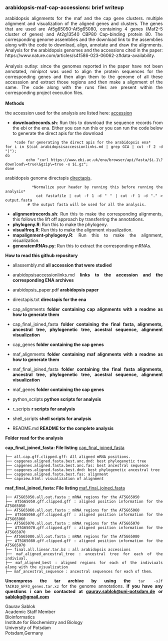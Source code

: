 ### arabidopsis-maf-cap-accessions: brief writeup
<div align = "justify"> arabidopsis alignments for the maf and the cap gene clusters. multiple alignment and visualization of the aligned genes and clusters. The genes that are used are At5g65050-At5g65080, containing 4 genes (Maf2-5 cluster of genes) and At2g13540 CBP80 Cap-binding protein 80. The corresponding genome assemblies and the download link to the assemblies along with the code to download, align, annotate and draw the alignments. Analysis for the arabidopsis genomes and the accessions cited in the paper: https://www.nature.com/articles/s41586-023-06062-z#data-availability. </div></br>

<div align = "justify"> Analysis outlay: since the genomes reported in the paper have not been annotated, miniprot was used to align the protein sequences for the corresponding genes and then align them to the genome of all these accesssion and extract those regions and then make a alignment of the same. The code along with the runs files are present within the corresponding project execution files.</div> </br>

<div align = "justify"><b>Methods</b></br>
   
the accession used for the analysis are listed here: [accession](https://github.com/sablokgaurav/arabidopsis_maf_cap_accessions/blob/main/arabidopsisaccessionlinks.md) 
- **downloadrecords.sh**: Run this to download the sequence records from the ebi or the ena. Either you can run this or you can run the code below to generate the direct apis for the download 
```
    *code for generating the direct apis for the arabidopsis ena*
for i in $(cat arabidopsisaccessionlinks.md | grep GCA | cut -f 2 -d "|");
do
         echo "curl https://www.ebi.ac.uk/ena/browser/api/fasta/$i.1\?download\=true\&gzip\=true -o $i.gz";
done
```
arabidopsis genome directapis [directapis](https://github.com/sablokgaurav/arabidopsis-maf-cap-accessions/blob/main/directapis.txt). 
```
          *Normalize your header by running this before running the analysis*
          cat fastafile | cut -f 1 -d " " | cut -f 1 -d "." > output.fasta
          # the output fasta will be used for all the analysis. 
```

- **alignmentrecords.sh**: Run this to make the corresponding alignments, this follows the lift off approach by transferring the annotations.
-  **phylogeny.R**: Run this to make the phylogeny.
- **visualfreq.R**: Run this to make the alignment visualization.
- **mapalignment-phylogeny.R**: Run this to make the alignment, visualization.
- **generatemRNAs.py**: Run this to extract the corresponding mRNAs.

**How to read this github repository** 

- allassembly.md **all accession that were studied** 
- arabidopsisaccessionlinks.md **links to the accession and the corresponding ENA archives** 
- arabidopsis_paper.pdf **arabidopsis paper**
- directapis.txt **directapis for the ena**
  
- cap_alignments **folder containing cap alignments with a readme as how to generate them** 
- cap_final_joined_fasta **folder containing the final fasta, alignments, ancestral tree, phylogenetic tree, acestral sequence, alignment visualization** 
- cap_genes **folder containing the cap genes** 

- maf_alignments **folder containing maf alignments with a readme as how to generate them** 
- maf_final_joined_fasta **folder containing the final fasta alignments, ancestral tree, phylogenetic tree, acestral sequence, alignment visualization** 
- maf_genes  **folder containing the cap genes**
  
- python_scripts **python scripts for analysis** 
- r_scripts **r scripts for analysis** 
- shell_scripts **shell scripts for analysis**
- README.md  **README for the complete analysis**

<p2><b>Folder read for the analysis</b></p2></br>

**cap_final_joined_fasta: File listing** [cap_final_joined_fasta](https://github.com/codeearn/arabidopsis-maf-cap-accessions/tree/main/cap_final_joined_fasta)
```
├── all.cap.gff.clipped.gff: All aligned mRNA positions. 
├── capgenes.aligned.fasta.best.anc.dnd: best phylogenetic tree 
├── capgenes.aligned.fasta.best.anc.fas: best ancestral sequence 
├── capgenes.aligned.fasta.best.dnd: best phylogenetic ancestral tree 
├── capgenes.aligned.fasta.best.fas: alignment 
└── capview.html: visualization of alignment
```

**maf_final_joined_fasta: File listing** [maf_final_joined_fasta](https://github.com/codeearn/arabidopsis-maf-cap-accessions/tree/main/maf_final_joined_fasta)
```
├── AT5G65050.all.out.fasta : mRNA regions for the AT5G65050
├── AT5G65050.gff.clipped.gff : aligned position information for the AT5G65050
├── AT5G65060.all.out.fasta : mRNA regions for the AT5G65060
├── AT5G65060.gff.clipped.gff : aligned position information for the AT5G65060
├── AT5G65070.all.out.fasta : mRNA regions for the AT5G65070
├── AT5G65070.gff.clipped.gff : aligned position information for the AT5G65070
├── AT5G65080.all.out.fasta : mRNA regions for the AT5G65080
├── AT5G65080.gff.clipped.gff : aligned position information for the AT5G65070
├── final.all.linear.tar.bz : all arabidopsis accessions
├── maf_aligned_ancestral_tree : ancestral tree for each of the indiviual.
├── maf_aligned_best : aligned regions for each of the indiviuals along with the visualization
├── maf_ancestral_sequence : ancestral sequences for each of them.
```

**Uncompress the tar archive by using the** ``` tar -xJf TAIR10_GFF3_genes.tar.xz ``` for the genome annotations.
**if you have any questions i can be contacted at gaurav.sablok@uni-potsdam.de or sablokg@gmail.com**

Gaurav Sablok \
Academic Staff Member \
Bioinformatics \
Institute for Biochemistry and Biology \
University of Potsdam \
Potsdam,Germany 
